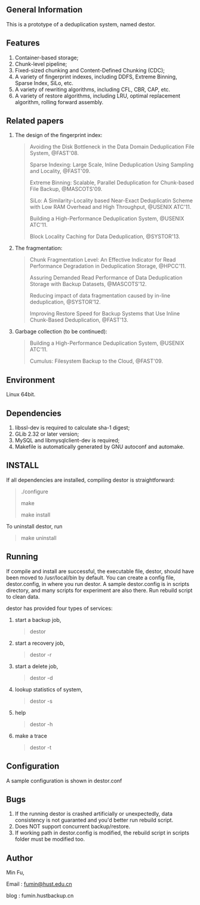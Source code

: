 General Information
-------------------
This is a prototype of a deduplication system, named destor.

Features
--------
1. Container-based storage;
2. Chunk-level pipeline;
3. Fixed-sized chunking and Content-Defined Chunking (CDC);
4. A variety of fingerprint indexes, including DDFS, Extreme Binning, Sparse Index, SiLo, etc.
5. A variety of rewriting algorithms, including CFL, CBR, CAP, etc.
6. A variety of restore algorithms, including LRU, optimal replacement algorithm, rolling forward assembly.

Related papers
--------------
1. The design of the fingerprint index:
    > Avoiding the Disk Bottleneck in the Data Domain Deduplication File System, @FAST'08.
    >
    > Sparse Indexing: Large Scale, Inline Deduplication Using Sampling and Locality, @FAST'09.
    >
    > Extreme Binning: Scalable, Parallel Deduplication for Chunk-based File Backup, @MASCOTS'09.
    >
    > SiLo: A Similarity-Locality based Near-Exact Deduplicatin Scheme with Low RAM Overhead and High Throughput, @USENIX ATC'11.
    >
    > Building a High-Performance Deduplication System, @USENIX ATC'11.
    >
    > Block Locality Caching for Data Deduplication, @SYSTOR'13.

2. The fragmentation:
    > Chunk Fragmentation Level: An Effective Indicator for Read Performance Degradation in Deduplication Storage, @HPCC'11.
    >
    > Assuring Demanded Read Performance of Data Deduplication Storage with Backup Datasets, @MASCOTS'12. 
    >
    > Reducing impact of data fragmentation caused by in-line deduplication, @SYSTOR'12.
    >
    > Improving Restore Speed for Backup Systems that Use Inline Chunk-Based Deduplication, @FAST'13.

3. Garbage collection (to be continued):
    > Building a High-Performance Deduplication System, @USENIX ATC'11.
    >
    > Cumulus: Filesystem Backup to the Cloud, @FAST'09.

Environment
-----------
Linux 64bit.

Dependencies
------------
1. libssl-dev is required to calculate sha-1 digest;
2. GLib 2.32 or later version; 
3. MySQL and libmysqlclient-dev is required;
4. Makefile is automatically generated by GNU autoconf and automake.

INSTALL
-------
If all dependencies are installed,
compiling destor is straightforward:

>./configure
>
>make
>
>make install

To uninstall destor, run

>make uninstall

Running
-------
If compile and install are successful, the executable file, destor, should have been moved to /usr/local/bin by default.
You can create a config file, destor.config, in where you run destor.
A sample destor.config is in scripts directory,
and many scripts for experiment are also there.
Run rebuild script to clean data.

destor has provided four types of services:
1. start a backup job,
   > destor <directory or file>
2. start a recovery job,
   > destor -r<jobid> <dest directory>
3. start a delete job,
   > destor -d<jobid>
4. lookup statistics of system,
   > destor -s
5. help
   > destor -h
6. make a trace
   > destor -t <path of raw files>

Configuration
-------------
A sample configuration is shown in destor.conf

Bugs
----
1. If the running destor is crashed artificially or unexpectedly, data consistency is not guaranted and you'd better run rebuild script.
2. Does NOT support concurrent backup/restore.
3. If working path in destor.config is modified, the rebuild script in scripts folder must be modified too.

Author
------
Min Fu,

Email : fumin@hust.edu.cn

blog : fumin.hustbackup.cn
